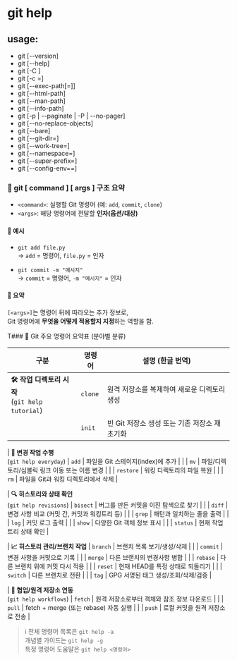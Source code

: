 # git help
## usage: 
- git [--version]
- git [--help]
- git [-C <path>]
- git [-c <name>=<value>]
- git [--exec-path[=<path>]]
- git [--html-path]
- git [--man-path]
- git [--info-path]
- git [-p | --paginate | -P | --no-pager]
- git [--no-replace-objects]
- git [--bare]
- git [--git-dir=<path>]
- git [--work-tree=<path>]
- git [--namespace=<name>]
- git [--super-prefix=<path>]
- git [--config-env=<name>=<envvar>]
           <command> <args>

### 🧾 git [ command ]  [ args ] 구조 요약

- `<command>`: 실행할 Git 명령어 (예: `add`, `commit`, `clone`)
- `<args>`: 해당 명령어에 전달할 **인자(옵션/대상)**

#### 🔹 예시

- `git add file.py`  
  → `add` = 명령어, `file.py` = 인자

- `git commit -m "메시지"`  
  → `commit` = 명령어, `-m "메시지"` = 인자

#### 📌 요약

`[<args>]`는 명령어 뒤에 따라오는 추가 정보로,  
Git 명령어에 **무엇을 어떻게 적용할지 지정**하는 역할을 함.



T### 🧾 Git 주요 명령어 요약표 (분야별 분류)

| 구분 | 명령어 | 설명 (한글 번역) |
|------|--------|------------------|
| **🛠 작업 디렉토리 시작** <br>(`git help tutorial`) | `clone` | 원격 저장소를 복제하여 새로운 디렉토리 생성 |
|  | `init` | 빈 Git 저장소 생성 또는 기존 저장소 재초기화 |

| **📂 변경 작업 수행** <br>(`git help everyday`) | `add` | 파일을 Git 스테이지(index)에 추가 |
|  | `mv` | 파일/디렉토리/심볼릭 링크 이동 또는 이름 변경 |
|  | `restore` | 워킹 디렉토리의 파일 복원 |
|  | `rm` | 파일을 Git과 워킹 디렉토리에서 삭제 |

| **🔍 히스토리와 상태 확인** <br>(`git help revisions`) | `bisect` | 버그를 만든 커밋을 이진 탐색으로 찾기 |
|  | `diff` | 변경 사항 비교 (커밋 간, 커밋과 워킹트리 등) |
|  | `grep` | 패턴과 일치하는 줄을 출력 |
|  | `log` | 커밋 로그 출력 |
|  | `show` | 다양한 Git 객체 정보 표시 |
|  | `status` | 현재 작업 트리 상태 확인 |

| **📈 히스토리 관리/브랜치 작업** | `branch` | 브랜치 목록 보기/생성/삭제 |
|  | `commit` | 변경 사항을 커밋으로 기록 |
|  | `merge` | 다른 브랜치의 변경사항 병합 |
|  | `rebase` | 다른 브랜치 위에 커밋 다시 적용 |
|  | `reset` | 현재 HEAD를 특정 상태로 되돌리기 |
|  | `switch` | 다른 브랜치로 전환 |
|  | `tag` | GPG 서명된 태그 생성/조회/삭제/검증 |

| **🤝 협업/원격 저장소 연동** <br>(`git help workflows`) | `fetch` | 원격 저장소로부터 객체와 참조 정보 다운로드 |
|  | `pull` | fetch + merge (또는 rebase) 자동 실행 |
|  | `push` | 로컬 커밋을 원격 저장소로 전송 |

> ℹ️ 전체 명령어 목록은 `git help -a`  
> 개념별 가이드는 `git help -g`  
> 특정 명령어 도움말은 `git help <명령어>`

